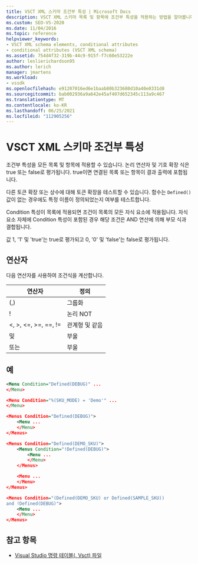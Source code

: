 ```yaml
---
title: VSCT XML 스키마 조건부 특성 | Microsoft Docs
description: VSCT XML 스키마 목록 및 항목에 조건부 특성을 적용하는 방법을 알아봅니다. 특성은 true 또는 false로 평가되어 결과 출력을 제어합니다.
ms.custom: SEO-VS-2020
ms.date: 11/04/2016
ms.topic: reference
helpviewer_keywords:
- VSCT XML schema elements, conditional attributes
- conditional attributes (VSCT XML schema)
ms.assetid: 754d4f32-319b-44c9-915f-f7c60e53222e
author: leslierichardson95
ms.author: lerich
manager: jmartens
ms.workload:
- vssdk
ms.openlocfilehash: e91207016ed6e1baab80b323680d10a40e0331d8
ms.sourcegitcommit: bab002936a9a642e45af407d652345c113a9c467
ms.translationtype: MT
ms.contentlocale: ko-KR
ms.lasthandoff: 06/25/2021
ms.locfileid: "112905256"
---
```

# <a name="vsct-xml-schema-conditional-attributes"></a>VSCT XML 스키마 조건부 특성
조건부 특성을 모든 목록 및 항목에 적용할 수 있습니다. 논리 연산자 및 기호 확장 식은 true 또는 false로 평가됩니다. true이면 연결된 목록 또는 항목이 결과 출력에 포함됩니다.

 다른 토큰 확장 또는 상수에 대해 토큰 확장을 테스트할 수 있습니다. 함수는 `Defined()` 값이 없는 경우에도 특정 이름이 정의되었는지 여부를 테스트합니다.

 Condition 특성이 목록에 적용되면 조건이 목록의 모든 자식 요소에 적용됩니다. 자식 요소 자체에 Condition 특성이 포함된 경우 해당 조건은 AND 연산에 의해 부모 식과 결합됩니다.

 값 1, '1' 및 'true'는 true로 평가되고 0, '0' 및 'false'는 false로 평가됩니다.

## <a name="operators"></a>연산자
 다음 연산자를 사용하여 조건식을 계산합니다.

|연산자|정의|
|--------------|----------------|
|(,)|그룹화|
|!|논리 NOT|
|\<, >, \<=, >=, ==, !=|관계형 및 같음|
|및|부울|
|또는|부울|

## <a name="examples"></a>예

```xml
<Menu Condition="Defined(DEBUG)" ...
</Menu>

<Menu Condition="%(SKU_MODE) = 'Demo'" ...
</Menu>

<Menus Condition="Defined(DEBUG)">
    <Menu ...
    </Menu>
</Menus>

<Menus Condition="Defined(DEMO_SKU)">
    <Menus Condition="!Defined(DEBUG)">
        <Menu ...
        </Menu>
    </Menus>

    <Menu ...
    </Menu>
</Menus>

<Menus Condition="(Defined(DEMO_SKU) or Defined(SAMPLE_SKU))
and !Defined(DEBUG)">
    <Menu ...
    </Menu>
</Menus>
```

## <a name="see-also"></a>참고 항목
- [Visual Studio 명령 테이블(. Vsct) 파일](../extensibility/internals/visual-studio-command-table-dot-vsct-files.md)
